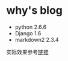 # why's blog
- python	2.6.6
- Django	1.6
- markdown2	2.3.4


实际效果参考[链接](https://github.com/redhadoopwhy/blog)
